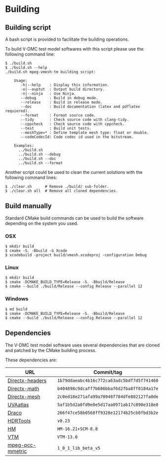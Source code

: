 
<!--- Building  --->
# Building 

## Building script

A bash script is provided to facilitate the building operations. 

To build V-DMC test model softwares with this script please use the following command line:

```console
$ ./build.sh
$ ./build.sh --help
./build.sh mpeg-vmesh-tm building script:

    Usage:
       -h|--help    : Display this information.
       -o|--ouptut  : Output build directory.
       -n|--ninja   : Use Ninja.
       --debug      : Build in debug mode.
       --release    : Build in release mode.
       --doc        : Build documentation (latex and pdflatex requiered).
       --format     : Format source code.
       --tidy       : Check source code with clang-tidy.
       --cppcheck   : Check source code with cppcheck.
       --test       : Build unit tests.
       --meshType=* : Define template mesh type: float or double.
       --codeCodecId: Code codec id used in the bitstream.

    Examples:
      ../build.sh
      ../build.sh --debug
      ../build.sh --doc
      ../build.sh --format
```` 

Another script could be used to clean the current solutions with the following command lines:

```console
$ ./clear.sh      # Remove ./build/ sub-folder.
$ ./clear.sh all  # Remove all cloned dependencies.
```

## Build manually

Standard CMake build commands can be used to build the 
software depending on the system you used.

### OSX
```console
$ mkdir build
$ cmake -S. -Bbuild -G Xcode
$ xcodebuild -project build/vmesh.xcodeproj -configuration Debug
```

### Linux
```console
$ mkdir build
$ cmake -DCMAKE_BUILD_TYPE=Release -S. -Bbuild/Release
$ cmake --build ./build/Release --config Release --parallel 12
```

### Windows
```console
$ md build
$ cmake -DCMAKE_BUILD_TYPE=Release -S. -Bbuild/Release
$ cmake --build ./build/Release --config Release --parallel 12
```

## Dependencies

The V-DMC test model software uses several dependencies that are cloned and patched by the CMake building process. 

These dependencies are: 

| **URL** | **Commit/tag** | 
|---|---| 
| [Directx-headers](https:/github.com/microsoft/DirectX-Headers.git) | `1b79ddaeabc4b16c772ca63adc5bdf7d5f741460` |
| [Directx-math](https:/github.com/microsoft/DirectXMath.git) | `b404898c9dcaff7b686bbaf6d2fba8ff0184a17e` |
| [Directx-mesh](https:/github.com/microsoft/DirectXMesh.git) | `2c0ed18e271afa99a70948f784dfe082127fa0de` |
| [UVAatlas](https:/github.com/microsoft/UVAtlas.git) | `5af1b5d2a0fd9e0e5d17aa0971ab17c890e318e0` |
| [Draco](https:/github.com/google/draco.git) | `266f47ce58b0568ff9328e12174b25cb0fbd3b2e` |
| [HDRTools](http:/gitlab.com/standards/HDRTools.git) | `v0.23` |
| [HM](https:/vcgit.hhi.fraunhofer.de/jvet/HM.git) | `HM-16.21+SCM-8.8` |
| [VTM](https:/vcgit.hhi.fraunhofer.de/jvet/VVCSoftware_VTM.git) | `VTM-13.0` |
| [mpeg-pcc-mmetric](http://mpegx.int-evry.fr/software/MPEG/PCC/mpeg-pcc-mmetric.git) | `1_0_1_lib_beta_v5` |
